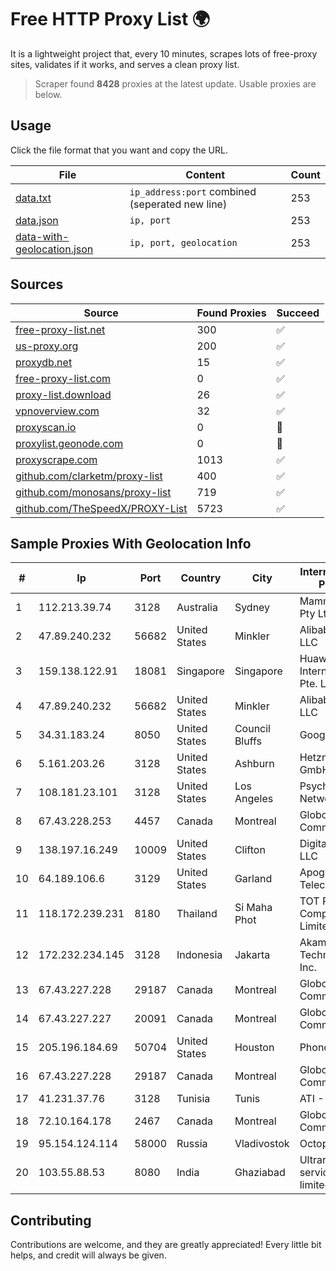 
# Free HTTP Proxy List 🌍

It is a lightweight project that, every 10 minutes, scrapes lots of free-proxy sites, validates if it works, and serves a clean proxy list.


> Scraper found **8428** proxies at the latest update. Usable proxies are below.

## Usage

Click the file format that you want and copy the URL.


|File|Content|Count|
|----|-------|-----|
|[data.txt](https://raw.githubusercontent.com/themiralay/Proxy-List-World/master/data.txt)|`ip_address:port` combined (seperated new line)|253|
|[data.json](https://raw.githubusercontent.com/themiralay/Proxy-List-World/master/data.json)|`ip, port`|253|
|[data-with-geolocation.json](https://raw.githubusercontent.com/themiralay/Proxy-List-World/master/data-with-geolocation.json)|`ip, port, geolocation`|253|

## Sources

|Source|Found Proxies|Succeed|
|------|-------------|-------|
|[free-proxy-list.net](https://free-proxy-list.net)|300|✅|
|[us-proxy.org](https://www.us-proxy.org)|200|✅|
|[proxydb.net](http://proxydb.net)|15|✅|
|[free-proxy-list.com](https://free-proxy-list.com/?page=&port=&type%5B%5D=http&type%5B%5D=https&up_time=0&search=Search)|0|✅|
|[proxy-list.download](https://www.proxy-list.download/HTTP)|26|✅|
|[vpnoverview.com](https://vpnoverview.com/privacy/anonymous-browsing/free-proxy-servers)|32|✅|
|[proxyscan.io](https://www.proxyscan.io)|0|🚫|
|[proxylist.geonode.com](https://proxylist.geonode.com/api/proxy-list?limit=300&page=1&sort_by=lastChecked&sort_type=desc&protocols=http,https)|0|🚫|
|[proxyscrape.com](https://api.proxyscrape.com/v2/?request=displayproxies&protocol=http&timeout=10000&country=all&ssl=all&anonymity=all)|1013|✅|
|[github.com/clarketm/proxy-list](https://raw.githubusercontent.com/clarketm/proxy-list/master/proxy-list-raw.txt)|400|✅|
|[github.com/monosans/proxy-list](https://raw.githubusercontent.com/monosans/proxy-list/main/proxies/http.txt)|719|✅|
|[github.com/TheSpeedX/PROXY-List](https://raw.githubusercontent.com/TheSpeedX/PROXY-List/master/http.txt)|5723|✅|


## Sample Proxies With Geolocation Info

|#|Ip|Port|Country|City|Internet Service Provider|
|-|--|----|-------|----|-------------------------|
|1|112.213.39.74|3128|Australia|Sydney|Mammoth Media Pty Ltd|
|2|47.89.240.232|56682|United States|Minkler|Alibaba.com LLC|
|3|159.138.122.91|18081|Singapore|Singapore|Huawei International Pte. LTD|
|4|47.89.240.232|56682|United States|Minkler|Alibaba.com LLC|
|5|34.31.183.24|8050|United States|Council Bluffs|Google LLC|
|6|5.161.203.26|3128|United States|Ashburn|Hetzner Online GmbH|
|7|108.181.23.101|3128|United States|Los Angeles|Psychz Networks|
|8|67.43.228.253|4457|Canada|Montreal|GloboTech Communications|
|9|138.197.16.249|10009|United States|Clifton|DigitalOcean, LLC|
|10|64.189.106.6|3129|United States|Garland|Apogee Telecom Inc.|
|11|118.172.239.231|8180|Thailand|Si Maha Phot|TOT Public Company Limited|
|12|172.232.234.145|3128|Indonesia|Jakarta|Akamai Technologies, Inc.|
|13|67.43.227.228|29187|Canada|Montreal|GloboTech Communications|
|14|67.43.227.227|20091|Canada|Montreal|GloboTech Communications|
|15|205.196.184.69|50704|United States|Houston|Phonoscope|
|16|67.43.227.228|29187|Canada|Montreal|GloboTech Communications|
|17|41.231.37.76|3128|Tunisia|Tunis|ATI - ISP|
|18|72.10.164.178|2467|Canada|Montreal|GloboTech Communications|
|19|95.154.124.114|58000|Russia|Vladivostok|Octopusnet LTD|
|20|103.55.88.53|8080|India|Ghaziabad|Ultranet services private limited|



## Contributing

Contributions are welcome, and they are greatly appreciated! Every
little bit helps, and credit will always be given.

